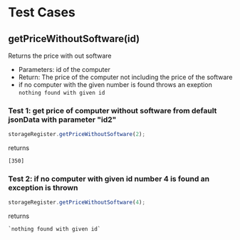 # Test Cases

## **getPriceWithoutSoftware(id)**

Returns the price with out software

- Parameters: id of the computer
- Return: The price of the computer not including the price of the software
- if no computer with the given number is found throws an exeption `nothing found with given id`

### Test 1: get price of computer without software from default jsonData with parameter "id2"

```js
storageRegister.getPriceWithoutSoftware(2);
```

returns

```
[350]
```

### Test 2: if no computer with given id number 4 is found an exception is thrown

```js
storageRegister.getPriceWithoutSoftware(4);
```

returns

```
`nothing found with given id`
```
